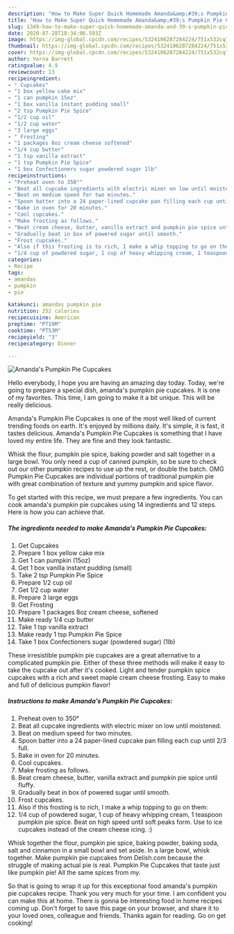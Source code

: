 ```yaml
---
description: "How to Make Super Quick Homemade Amanda&amp;#39;s Pumpkin Pie Cupcakes"
title: "How to Make Super Quick Homemade Amanda&amp;#39;s Pumpkin Pie Cupcakes"
slug: 1349-how-to-make-super-quick-homemade-amanda-and-39-s-pumpkin-pie-cupcakes
date: 2020-07-28T18:34:06.593Z
image: https://img-global.cpcdn.com/recipes/5324106287284224/751x532cq70/amandas-pumpkin-pie-cupcakes-recipe-main-photo.jpg
thumbnail: https://img-global.cpcdn.com/recipes/5324106287284224/751x532cq70/amandas-pumpkin-pie-cupcakes-recipe-main-photo.jpg
cover: https://img-global.cpcdn.com/recipes/5324106287284224/751x532cq70/amandas-pumpkin-pie-cupcakes-recipe-main-photo.jpg
author: Verna Barrett
ratingvalue: 4.9
reviewcount: 13
recipeingredient:
- " Cupcakes"
- "1 box yellow cake mix"
- "1 can pumpkin 15oz"
- "1 box vanilla instant pudding small"
- "2 tsp Pumpkin Pie Spice"
- "1/2 cup oil"
- "1/2 cup water"
- "3 large eggs"
- " Frosting"
- "1 packages 8oz cream cheese softened"
- "1/4 cup butter"
- "1 tsp vanilla extract"
- "1 tsp Pumpkin Pie Spice"
- "1 box Confectioners sugar powdered sugar 1lb"
recipeinstructions:
- "Preheat oven to 350°"
- "Beat all cupcake ingredients with electric mixer on low until moistened."
- "Beat on medium speed for two minutes."
- "Spoon batter into a 24 paper-lined cupcake pan filling each cup until 2/3 full."
- "Bake in oven for 20 minutes."
- "Cool cupcakes."
- "Make frosting as follows."
- "Beat cream cheese, butter, vanilla extract and pumpkin pie spice until fluffy."
- "Gradually beat in box of powered sugar until smooth."
- "Frost cupcakes."
- "Also if this frosting is to rich, I make a whip topping to go on them:"
- "1/4 cup of powdered sugar, 1 cup of heavy whipping cream, 1 teaspoon pumpkin pie spice. Beat on high speed until soft peaks form. Use to ice cupcakes instead of the cream cheese icing. :)"
categories:
- Recipe
tags:
- amandas
- pumpkin
- pie

katakunci: amandas pumpkin pie 
nutrition: 252 calories
recipecuisine: American
preptime: "PT19M"
cooktime: "PT53M"
recipeyield: "3"
recipecategory: Dinner

---
```



![Amanda&#39;s Pumpkin Pie Cupcakes](https://img-global.cpcdn.com/recipes/5324106287284224/751x532cq70/amandas-pumpkin-pie-cupcakes-recipe-main-photo.jpg)

Hello everybody, I hope you are having an amazing day today. Today, we're going to prepare a special dish, amanda&#39;s pumpkin pie cupcakes. It is one of my favorites. This time, I am going to make it a bit unique. This will be really delicious.

Amanda&#39;s Pumpkin Pie Cupcakes is one of the most well liked of current trending foods on earth. It's enjoyed by millions daily. It's simple, it is fast, it tastes delicious. Amanda&#39;s Pumpkin Pie Cupcakes is something that I have loved my entire life. They are fine and they look fantastic.

Whisk the flour, pumpkin pie spice, baking powder and salt together in a large bowl. You only need a cup of canned pumpkin, so be sure to check out our other pumpkin recipes to use up the rest, or double the batch. OMG Pumpkin Pie Cupcakes are individual portions of traditional pumpkin pie with great combination of texture and yummy pumpkin and spice flavor.


To get started with this recipe, we must prepare a few ingredients. You can cook amanda&#39;s pumpkin pie cupcakes using 14 ingredients and 12 steps. Here is how you can achieve that.

<!--inarticleads1-->

##### The ingredients needed to make Amanda&#39;s Pumpkin Pie Cupcakes:

1. Get  Cupcakes
1. Prepare 1 box yellow cake mix
1. Get 1 can pumpkin (15oz)
1. Get 1 box vanilla instant pudding (small)
1. Take 2 tsp Pumpkin Pie Spice
1. Prepare 1/2 cup oil
1. Get 1/2 cup water
1. Prepare 3 large eggs
1. Get  Frosting
1. Prepare 1 packages 8oz cream cheese, softened
1. Make ready 1/4 cup butter
1. Take 1 tsp vanilla extract
1. Make ready 1 tsp Pumpkin Pie Spice
1. Take 1 box Confectioners sugar (powdered sugar) (1lb)


These irresistible pumpkin pie cupcakes are a great alternative to a complicated pumpkin pie. Either of these three methods will make it easy to take the cupcake out after it&#39;s cooked. Light and tender pumpkin spice cupcakes with a rich and sweet maple cream cheese frosting. Easy to make and full of delicious pumpkin flavor! 

<!--inarticleads2-->

##### Instructions to make Amanda&#39;s Pumpkin Pie Cupcakes:

1. Preheat oven to 350°
1. Beat all cupcake ingredients with electric mixer on low until moistened.
1. Beat on medium speed for two minutes.
1. Spoon batter into a 24 paper-lined cupcake pan filling each cup until 2/3 full.
1. Bake in oven for 20 minutes.
1. Cool cupcakes.
1. Make frosting as follows.
1. Beat cream cheese, butter, vanilla extract and pumpkin pie spice until fluffy.
1. Gradually beat in box of powered sugar until smooth.
1. Frost cupcakes.
1. Also if this frosting is to rich, I make a whip topping to go on them:
1. 1/4 cup of powdered sugar, 1 cup of heavy whipping cream, 1 teaspoon pumpkin pie spice. Beat on high speed until soft peaks form. Use to ice cupcakes instead of the cream cheese icing. :)


Whisk together the flour, pumpkin pie spice, baking powder, baking soda, salt and cinnamon in a small bowl and set aside. In a large bowl, whisk together. Make pumpkin pie cupcakes from Delish.com because the struggle of making actual pie is real. Pumpkin Pie Cupcakes that taste just like pumpkin pie! All the same spices from my. 

So that is going to wrap it up for this exceptional food amanda&#39;s pumpkin pie cupcakes recipe. Thank you very much for your time. I am confident you can make this at home. There is gonna be interesting food in home recipes coming up. Don't forget to save this page on your browser, and share it to your loved ones, colleague and friends. Thanks again for reading. Go on get cooking!
